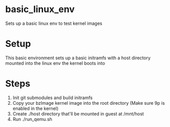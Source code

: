 # basic_linux_env
Sets up a basic linux env to test kernel images

# Setup
This basic environment sets up a basic initramfs with a host directory mounted into the linux env the kernel boots into

# Steps
1. Init git submodules and build initramfs
2. Copy your bzImage kernel image into the root directory (Make sure 9p is enabled in the kernel)
3. Create ./host directory that'll be mounted in guest at /mnt/host
3. Run ./run_qemu.sh